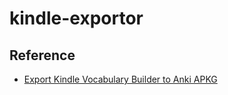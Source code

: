 # kindle-exportor


## Reference
* [Export Kindle Vocabulary Builder to Anki APKG](https://github.com/NdYAG/Kindle2Anki)
